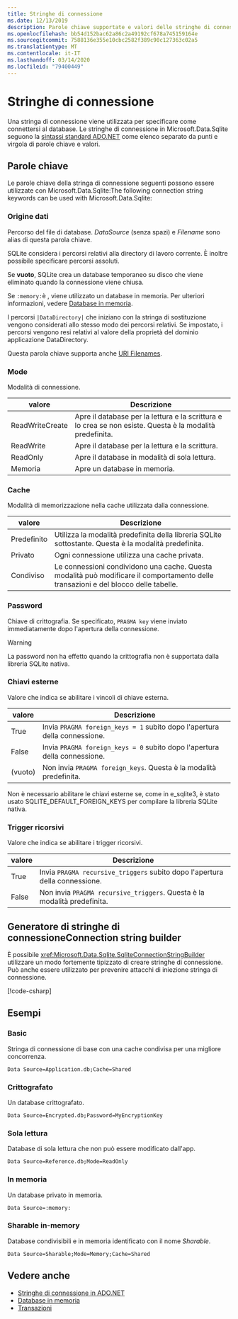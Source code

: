 ```yaml
---
title: Stringhe di connessione
ms.date: 12/13/2019
description: Parole chiave supportate e valori delle stringhe di connessione.
ms.openlocfilehash: bb54d152bac62a86c2a49192cf678a745159164e
ms.sourcegitcommit: 7588136e355e10cbc2582f389c90c127363c02a5
ms.translationtype: MT
ms.contentlocale: it-IT
ms.lasthandoff: 03/14/2020
ms.locfileid: "79400449"
---
```

# <a name="connection-strings"></a>Stringhe di connessione

Una stringa di connessione viene utilizzata per specificare come connettersi al database. Le stringhe di connessione in Microsoft.Data.Sqlite seguono la [sintassi standard ADO.NET](../../../framework/data/adonet/connection-strings.md) come elenco separato da punti e virgola di parole chiave e valori.

## <a name="keywords"></a>Parole chiave

Le parole chiave della stringa di connessione seguenti possono essere utilizzate con Microsoft.Data.Sqlite:The following connection string keywords can be used with Microsoft.Data.Sqlite:

### <a name="data-source"></a>Origine dati

Percorso del file di database. *DataSource* (senza spazi) e *Filename* sono alias di questa parola chiave.

SQLite considera i percorsi relativi alla directory di lavoro corrente. È inoltre possibile specificare percorsi assoluti.

Se **vuoto**, SQLite crea un database temporaneo su disco che viene eliminato quando la connessione viene chiusa.

Se `:memory:`è , viene utilizzato un database in memoria. Per ulteriori informazioni, vedere [Database in memoria](in-memory-databases.md).

I percorsi `|DataDirectory|` che iniziano con la stringa di sostituzione vengono considerati allo stesso modo dei percorsi relativi. Se impostato, i percorsi vengono resi relativi al valore della proprietà del dominio applicazione DataDirectory.

Questa parola chiave supporta anche [URI Filenames](https://www.sqlite.org/uri.html).

### <a name="mode"></a>Mode

Modalità di connessione.

| valore           | Descrizione                                                                                        |
| --------------- | -------------------------------------------------------------------------------------------------- |
| ReadWriteCreate | Apre il database per la lettura e la scrittura e lo crea se non esiste. Questa è la modalità predefinita. |
| ReadWrite       | Apre il database per la lettura e la scrittura.                                                        |
| ReadOnly        | Apre il database in modalità di sola lettura.                                                              |
| Memoria          | Apre un database in memoria.                                                                       |

### <a name="cache"></a>Cache

Modalità di memorizzazione nella cache utilizzata dalla connessione.

| valore   | Descrizione                                                                                    |
| ------- | ---------------------------------------------------------------------------------------------- |
| Predefinito | Utilizza la modalità predefinita della libreria SQLite sottostante. Questa è la modalità predefinita.                   |
| Privato | Ogni connessione utilizza una cache privata.                                                          |
| Condiviso  | Le connessioni condividono una cache. Questa modalità può modificare il comportamento delle transazioni e del blocco delle tabelle. |

### <a name="password"></a>Password

Chiave di crittografia. Se specificato, `PRAGMA key` viene inviato immediatamente dopo l'apertura della connessione.

> [!WARNING]
> La password non ha effetto quando la crittografia non è supportata dalla libreria SQLite nativa.

### <a name="foreign-keys"></a>Chiavi esterne

Valore che indica se abilitare i vincoli di chiave esterna.

| valore   | Descrizione
| ------- | --- |
| True     | Invia `PRAGMA foreign_keys = 1` subito dopo l'apertura della connessione.
| False   | Invia `PRAGMA foreign_keys = 0` subito dopo l'apertura della connessione.
| (vuoto) | Non invia `PRAGMA foreign_keys`. Questa è la modalità predefinita. |

Non è necessario abilitare le chiavi esterne se, come in e_sqlite3, è stato usato SQLITE_DEFAULT_FOREIGN_KEYS per compilare la libreria SQLite nativa.

### <a name="recursive-triggers"></a>Trigger ricorsivi

Valore che indica se abilitare i trigger ricorsivi.

| valore | Descrizione                                                                 |
| ----- | --------------------------------------------------------------------------- |
| True   | Invia `PRAGMA recursive_triggers` subito dopo l'apertura della connessione. |
| False | Non invia `PRAGMA recursive_triggers`. Questa è la modalità predefinita.              |

## <a name="connection-string-builder"></a>Generatore di stringhe di connessioneConnection string builder

È possibile <xref:Microsoft.Data.Sqlite.SqliteConnectionStringBuilder> utilizzare un modo fortemente tipizzato di creare stringhe di connessione. Può anche essere utilizzato per prevenire attacchi di iniezione stringa di connessione.

[!code-csharp[](../../../../samples/snippets/standard/data/sqlite/EncryptionSample/Program.cs?name=snippet_ConnectionStringBuilder)]

## <a name="examples"></a>Esempi

### <a name="basic"></a>Basic

Stringa di connessione di base con una cache condivisa per una migliore concorrenza.

```ConnectionString
Data Source=Application.db;Cache=Shared
```

### <a name="encrypted"></a>Crittografato

Un database crittografato.

```ConnectionString
Data Source=Encrypted.db;Password=MyEncryptionKey
```

### <a name="read-only"></a>Sola lettura

Database di sola lettura che non può essere modificato dall'app.

```ConnectionString
Data Source=Reference.db;Mode=ReadOnly
```

### <a name="in-memory"></a>In memoria

Un database privato in memoria.

```ConnectionString
Data Source=:memory:
```

### <a name="sharable-in-memory"></a>Sharable in-memory

Database condivisibili e in memoria identificato con il nome *Sharable*.

```ConnectionString
Data Source=Sharable;Mode=Memory;Cache=Shared
```

## <a name="see-also"></a>Vedere anche

* [Stringhe di connessione in ADO.NET](../../../framework/data/adonet/connection-strings.md)
* [Database in memoria](in-memory-databases.md)
* [Transazioni](transactions.md)
